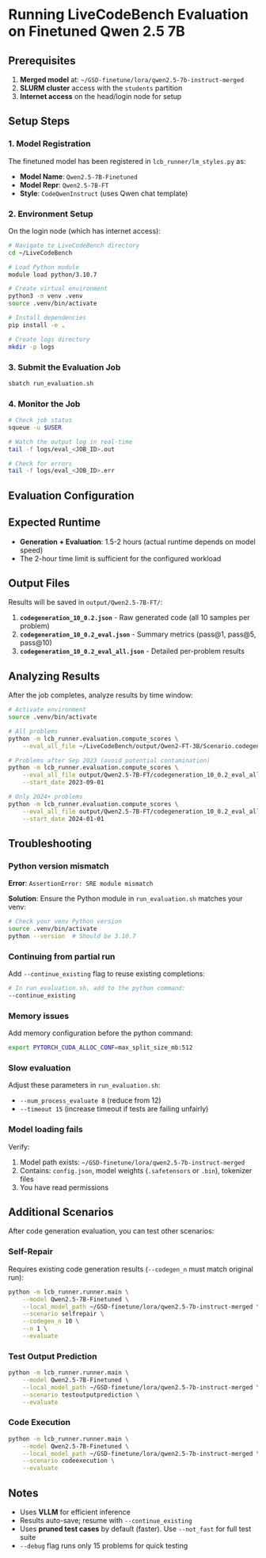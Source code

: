 # Running LiveCodeBench Evaluation on Finetuned Qwen 2.5 7B

## Prerequisites

1. **Merged model** at: `~/GSD-finetune/lora/qwen2.5-7b-instruct-merged`
2. **SLURM cluster** access with the `students` partition
3. **Internet access** on the head/login node for setup

## Setup Steps

### 1. Model Registration

The finetuned model has been registered in `lcb_runner/lm_styles.py` as:

- **Model Name**: `Qwen2.5-7B-Finetuned`
- **Model Repr**: `Qwen2.5-7B-FT`
- **Style**: `CodeQwenInstruct` (uses Qwen chat template)

### 2. Environment Setup

On the login node (which has internet access):

```bash
# Navigate to LiveCodeBench directory
cd ~/LiveCodeBench

# Load Python module
module load python/3.10.7

# Create virtual environment
python3 -m venv .venv
source .venv/bin/activate

# Install dependencies
pip install -e .

# Create logs directory
mkdir -p logs
```

### 3. Submit the Evaluation Job

```bash
sbatch run_evaluation.sh
```

### 4. Monitor the Job

```bash
# Check job status
squeue -u $USER

# Watch the output log in real-time
tail -f logs/eval_<JOB_ID>.out

# Check for errors
tail -f logs/eval_<JOB_ID>.err
```

## Evaluation Configuration
## Expected Runtime

- **Generation + Evaluation**: 1.5-2 hours (actual runtime depends on model speed)
- The 2-hour time limit is sufficient for the configured workload

## Output Files

Results will be saved in `output/Qwen2.5-7B-FT/`:

1. **`codegeneration_10_0.2.json`** - Raw generated code (all 10 samples per problem)
2. **`codegeneration_10_0.2_eval.json`** - Summary metrics (pass@1, pass@5, pass@10)
3. **`codegeneration_10_0.2_eval_all.json`** - Detailed per-problem results

## Analyzing Results

After the job completes, analyze results by time window:

```bash
# Activate environment
source .venv/bin/activate

# All problems
python -m lcb_runner.evaluation.compute_scores \
    --eval_all_file ~/LiveCodeBench/output/Qwen2-FT-3B/Scenario.codegeneration_10_0.2_eval_all.json

# Problems after Sep 2023 (avoid potential contamination)
python -m lcb_runner.evaluation.compute_scores \
    --eval_all_file output/Qwen2.5-7B-FT/codegeneration_10_0.2_eval_all.json \
    --start_date 2023-09-01

# Only 2024+ problems
python -m lcb_runner.evaluation.compute_scores \
    --eval_all_file output/Qwen2.5-7B-FT/codegeneration_10_0.2_eval_all.json \
    --start_date 2024-01-01
```

## Troubleshooting

### Python version mismatch

**Error**: `AssertionError: SRE module mismatch`

**Solution**: Ensure the Python module in `run_evaluation.sh` matches your venv:

```bash
# Check your venv Python version
source .venv/bin/activate
python --version  # Should be 3.10.7
```

### Continuing from partial run

Add `--continue_existing` flag to reuse existing completions:

```bash
# In run_evaluation.sh, add to the python command:
--continue_existing
```

### Memory issues

Add memory configuration before the python command:

```bash
export PYTORCH_CUDA_ALLOC_CONF=max_split_size_mb:512
```

### Slow evaluation

Adjust these parameters in `run_evaluation.sh`:

- `--num_process_evaluate 8` (reduce from 12)
- `--timeout 15` (increase timeout if tests are failing unfairly)

### Model loading fails

Verify:

1. Model path exists: `~/GSD-finetune/lora/qwen2.5-7b-instruct-merged`
2. Contains: `config.json`, model weights (`.safetensors` or `.bin`), tokenizer files
3. You have read permissions

## Additional Scenarios

After code generation evaluation, you can test other scenarios:

### Self-Repair

Requires existing code generation results (`--codegen_n` must match original run):

```bash
python -m lcb_runner.runner.main \
    --model Qwen2.5-7B-Finetuned \
    --local_model_path ~/GSD-finetune/lora/qwen2.5-7b-instruct-merged \
    --scenario selfrepair \
    --codegen_n 10 \
    --n 1 \
    --evaluate
```

### Test Output Prediction

```bash
python -m lcb_runner.runner.main \
    --model Qwen2.5-7B-Finetuned \
    --local_model_path ~/GSD-finetune/lora/qwen2.5-7b-instruct-merged \
    --scenario testoutputprediction \
    --evaluate
```

### Code Execution

```bash
python -m lcb_runner.runner.main \
    --model Qwen2.5-7B-Finetuned \
    --local_model_path ~/GSD-finetune/lora/qwen2.5-7b-instruct-merged \
    --scenario codeexecution \
    --evaluate
```

## Notes

- Uses **VLLM** for efficient inference
- Results auto-save; resume with `--continue_existing`
- Uses **pruned test cases** by default (faster). Use `--not_fast` for full test suite
- `--debug` flag runs only 15 problems for quick testing
